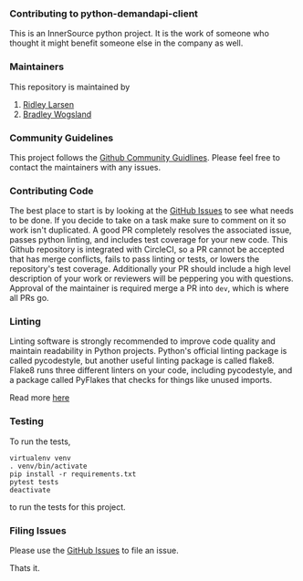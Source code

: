 ### Contributing to python-demandapi-client

This is an InnerSource python project. It is the work of someone who thought it might benefit someone else in the company as well.

### Maintainers

This repository is maintained by

1. [Ridley Larsen](@RidleyLarsen)
1. [Bradley Wogsland](@wogsland)

### Community Guidelines

This project follows the [Github Community Guidlines](https://help.github.com/en/github/site-policy/github-community-guidelines). Please feel free to contact the maintainers with any issues.

### Contributing Code

The best place to start is by looking at the [GitHub Issues](https://github.com/dynata/python-demandapi-client/issues) to see what needs to be done. If you decide to take on a task make sure to comment on it so work isn't duplicated. A good PR completely resolves the associated issue, passes python linting, and includes test coverage for your new code. This Github repository is integrated with CircleCI, so a PR cannot be accepted that has merge conflicts, fails to pass linting or tests, or lowers the repository's test coverage. Additionally your PR should include a high level description of your work or reviewers will be peppering you with questions. Approval of the maintainer is required merge a PR into `dev`, which is where all PRs go.

### Linting

Linting software is strongly recommended to improve code quality and maintain readability in Python projects. Python's official linting package is called pycodestyle, but another useful linting package is called flake8. Flake8 runs three different linters on your code, including pycodestyle, and a package called PyFlakes that checks for things like unused imports.

Read more [here](http://flake8.pycqa.org/en/latest/)

### Testing

To run the tests,

    virtualenv venv
    . venv/bin/activate
    pip install -r requirements.txt
    pytest tests
    deactivate

to run the tests for this project.

### Filing Issues

Please use the [GitHub Issues](https://github.com/dynata/python-demandapi-client/issues/new) to file an issue.

Thats it.
